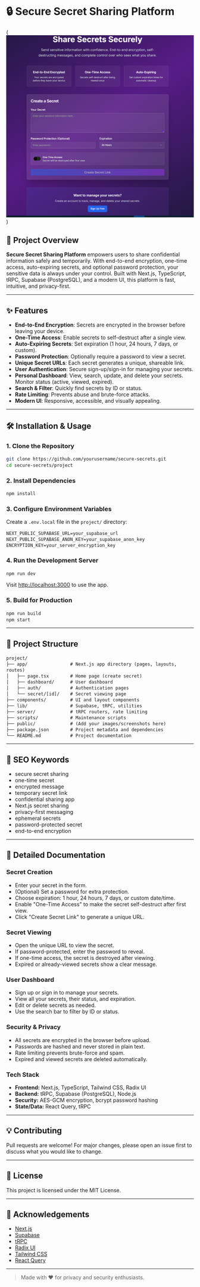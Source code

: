 # 🔒 Secure Secret Sharing Platform

(![alt text](image.png))

## 🚀 Project Overview

**Secure Secret Sharing Platform** empowers users to share confidential information safely and temporarily. With end-to-end encryption, one-time access, auto-expiring secrets, and optional password protection, your sensitive data is always under your control. Built with Next.js, TypeScript, tRPC, Supabase (PostgreSQL), and a modern UI, this platform is fast, intuitive, and privacy-first.

---

## ✨ Features

- **End-to-End Encryption**: Secrets are encrypted in the browser before leaving your device.
- **One-Time Access**: Enable secrets to self-destruct after a single view.
- **Auto-Expiring Secrets**: Set expiration (1 hour, 24 hours, 7 days, or custom).
- **Password Protection**: Optionally require a password to view a secret.
- **Unique Secret URLs**: Each secret generates a unique, shareable link.
- **User Authentication**: Secure sign-up/sign-in for managing your secrets.
- **Personal Dashboard**: View, search, update, and delete your secrets. Monitor status (active, viewed, expired).
- **Search & Filter**: Quickly find secrets by ID or status.
- **Rate Limiting**: Prevents abuse and brute-force attacks.
- **Modern UI**: Responsive, accessible, and visually appealing.


---

## 🛠️ Installation & Usage

### 1. **Clone the Repository**

```bash
git clone https://github.com/yourusername/secure-secrets.git
cd secure-secrets/project
```

### 2. **Install Dependencies**

```bash
npm install
```

### 3. **Configure Environment Variables**

Create a `.env.local` file in the `project/` directory:

```
NEXT_PUBLIC_SUPABASE_URL=your_supabase_url
NEXT_PUBLIC_SUPABASE_ANON_KEY=your_supabase_anon_key
ENCRYPTION_KEY=your_server_encryption_key
```

### 4. **Run the Development Server**

```bash
npm run dev
```

Visit [http://localhost:3000](http://localhost:3000) to use the app.

### 5. **Build for Production**

```bash
npm run build
npm start
```

---

## 📂 Project Structure

```
project/
├── app/                # Next.js app directory (pages, layouts, routes)
│   ├── page.tsx        # Home page (create secret)
│   ├── dashboard/      # User dashboard
│   ├── auth/           # Authentication pages
│   └── secret/[id]/    # Secret viewing page
├── components/         # UI and layout components
├── lib/                # Supabase, tRPC, utilities
├── server/             # tRPC routers, rate limiting
├── scripts/            # Maintenance scripts
├── public/             # (Add your images/screenshots here)
├── package.json        # Project metadata and dependencies
└── README.md           # Project documentation
```

---

## 🔑 SEO Keywords

- secure secret sharing
- one-time secret
- encrypted message
- temporary secret link
- confidential sharing app
- Next.js secret sharing
- privacy-first messaging
- ephemeral secrets
- password-protected secret
- end-to-end encryption

---

## 📖 Detailed Documentation

### Secret Creation

- Enter your secret in the form.
- (Optional) Set a password for extra protection.
- Choose expiration: 1 hour, 24 hours, 7 days, or custom date/time.
- Enable "One-Time Access" to make the secret self-destruct after first view.
- Click "Create Secret Link" to generate a unique URL.

### Secret Viewing

- Open the unique URL to view the secret.
- If password-protected, enter the password to reveal.
- If one-time access, the secret is destroyed after viewing.
- Expired or already-viewed secrets show a clear message.

### User Dashboard

- Sign up or sign in to manage your secrets.
- View all your secrets, their status, and expiration.
- Edit or delete secrets as needed.
- Use the search bar to filter by ID or status.

### Security & Privacy

- All secrets are encrypted in the browser before upload.
- Passwords are hashed and never stored in plain text.
- Rate limiting prevents brute-force and spam.
- Expired and viewed secrets are deleted automatically.

### Tech Stack

- **Frontend:** Next.js, TypeScript, Tailwind CSS, Radix UI
- **Backend:** tRPC, Supabase (PostgreSQL), Node.js
- **Security:** AES-GCM encryption, bcrypt password hashing
- **State/Data:** React Query, tRPC

---

## 💡 Contributing

Pull requests are welcome! For major changes, please open an issue first to discuss what you would like to change.

---

## 📄 License

This project is licensed under the MIT License.

---

## 🙌 Acknowledgements

- [Next.js](https://nextjs.org/)
- [Supabase](https://supabase.com/)
- [tRPC](https://trpc.io/)
- [Radix UI](https://www.radix-ui.com/)
- [Tailwind CSS](https://tailwindcss.com/)
- [React Query](https://tanstack.com/query/latest)

---

> Made with ❤️ for privacy and security enthusiasts.
